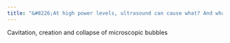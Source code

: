 ```yaml
---
title: "&#8226;At high power levels, ultrasound can cause what? And what is this?"
---
```

Cavitation, creation and collapse of microscopic bubbles


